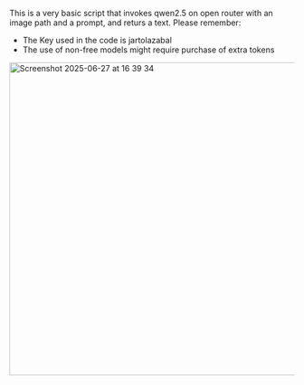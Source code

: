 This is a very basic script that invokes qwen2.5 on open router with an image path and a prompt, and returs a text. Please remember:
* The Key used in the code is jartolazabal
* The use of non-free models might require purchase of extra tokens


<img width="554" alt="Screenshot 2025-06-27 at 16 39 34" src="https://github.com/user-attachments/assets/cf40fb8b-71b5-41ba-80d8-503e9191bb50" />

